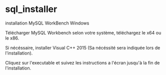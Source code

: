 # sql_installer
installation MySQL WorkBench Windows

Télécharger MySQL Workbench
selon votre système, téléchargez le x64 ou le x86.

Si nécéssaire, installer Visual C++ 2015 (Sa nécéssité sera indiquée lors de l'installation).

Cliquez sur l'executable et suivez les instructions a l'écran jusqu'à la fin de l'installation.
